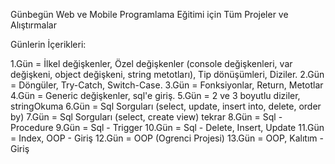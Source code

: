Günbegün Web ve Mobile Programlama Eğitimi için Tüm Projeler ve Alıştırmalar

Günlerin İçerikleri:

1.Gün   =  İlkel değişkenler, Özel değişkenler (console değişkenleri, var değişkeni, object değişkeni, string metotları), Tip dönüşümleri, Diziler.
2.Gün   =  Döngüler, Try-Catch, Switch-Case.
3.Gün   =  Fonksiyonlar, Return, Metotlar
4.Gün   =  Generic değişkenler, sql'e giriş.
5.Gün   =  2 ve 3 boyutlu diziler, stringOkuma
6.Gün   =  Sql Sorguları (select, update, insert into, delete, order by)
7.Gün   =  Sql Sorguları (select, create view) tekrar
8.Gün   =  Sql - Procedure
9.Gün   =  Sql - Trigger
10.Gün  = Sql - Delete, Insert, Update
11.Gün  = Index, OOP - Giriş
12.Gün  = OOP (Ogrenci Projesi)
13.Gün  = OOP, Kalıtım - Giriş

